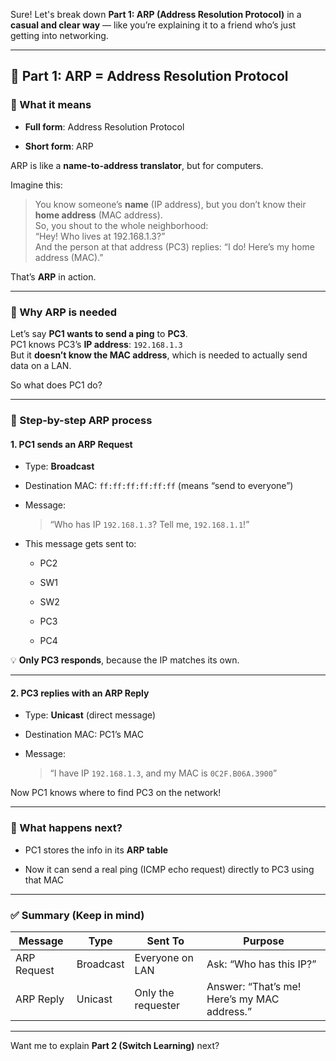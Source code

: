 Sure! Let's break down **Part 1: ARP (Address Resolution Protocol)** in a **casual and clear way** — like you’re explaining it to a friend who’s just getting into networking.

---

## 🧠 Part 1: ARP = **Address Resolution Protocol**

### 🔹 What it means

- **Full form**: Address Resolution Protocol
    
- **Short form**: ARP
    

ARP is like a **name-to-address translator**, but for computers.

Imagine this:

> You know someone’s **name** (IP address), but you don’t know their **home address** (MAC address).  
> So, you shout to the whole neighborhood:  
> “Hey! Who lives at 192.168.1.3?”  
> And the person at that address (PC3) replies: “I do! Here’s my home address (MAC).”

That’s **ARP** in action.

---

### 🔸 Why ARP is needed

Let’s say **PC1 wants to send a ping** to **PC3**.  
PC1 knows PC3’s **IP address**: `192.168.1.3`  
But it **doesn’t know the MAC address**, which is needed to actually send data on a LAN.

So what does PC1 do?

---

### 🔹 Step-by-step ARP process

#### 1. **PC1 sends an ARP Request**

- Type: **Broadcast**
    
- Destination MAC: `ff:ff:ff:ff:ff:ff` (means “send to everyone”)
    
- Message:
    
    > “Who has IP `192.168.1.3`? Tell me, `192.168.1.1`!”
    
- This message gets sent to:
    
    - PC2
        
    - SW1
        
    - SW2
        
    - PC3
        
    - PC4
        

💡 **Only PC3 responds**, because the IP matches its own.

---

#### 2. **PC3 replies with an ARP Reply**

- Type: **Unicast** (direct message)
    
- Destination MAC: PC1’s MAC
    
- Message:
    
    > “I have IP `192.168.1.3`, and my MAC is `0C2F.B06A.3900`”
    

Now PC1 knows where to find PC3 on the network!

---

### 🔹 What happens next?

- PC1 stores the info in its **ARP table**
    
- Now it can send a real ping (ICMP echo request) directly to PC3 using that MAC
    

---

### ✅ Summary (Keep in mind)

|Message|Type|Sent To|Purpose|
|---|---|---|---|
|ARP Request|Broadcast|Everyone on LAN|Ask: “Who has this IP?”|
|ARP Reply|Unicast|Only the requester|Answer: “That’s me! Here’s my MAC address.”|

---

Want me to explain **Part 2 (Switch Learning)** next?